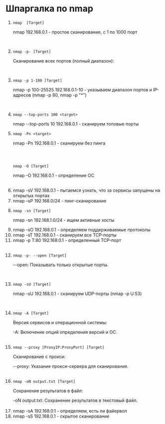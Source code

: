# Шпаргалка по nmap

<ol>
  <li>
  
```
nmap  [Target]

```
    
   nmap 192.168.0.1 - простое сканирование, с 1 по 1000 порт   
    </li>
       <br/>
<li>
  
```
nmap -p- [Target]

```

 Сканирование всех портов (полный диапазон):
 </li>
 <br/>
 <li>

   ```
nmap -p 1-100 [Target]

```
nmap -p 100-25525 192.168.0.1-10 - указываем диапазон портов и IP-адресов (nmap -p 80, nmap -p "*")
</li>
<br/>
<li>
  
  ```
nmap --top-ports 100 <target>

```
nmap --top-ports 10 192.168.0.1 - сканируем топовые порты</li>
<li>
  
  ```
nmap -Pn <target>

```
nmap -Pn 192.168.0.1 - сканируем без пинга
</li>
<br
<li>
  
  ```

nmap -O [Target]

```
nmap -O 192.168.0.1 - определение ОС
</li>
<br/>
<li>nmap -sV 192.168.0.1 - пытаемся узнать, что за сервисы запущены на открытых портах</li>
<li>nmap –sP 192.168.0/24 - пинг-сканирование</li>
<li>
  
  ```
nmap -sn [Target]

```
nmap -sn 192.168.1.0/24 - ищем активные хосты</li>
<li>nmap -sO 192.168.0.1 - определяем поддерживаемые протоколы</li>

<li>nmap -sT 192.168.0.1 - сканируем все TCP-порты</li>
<li>nmap -p T:80 192.168.0.1 - определенный TCP-порт</li>
<br>
<li>
  
  ```
  nmap -p- --open [Target]

  ```
--open: Показывать только открытые порты.
</li>
<br>
<li>
  
  ```
nmap -sU [Target]

```
nmap -sU 192.168.0.1 - сканируем UDP-порты (nmap -p U:53)</li>
<br>
<li>

  ```
nmap -A [Target]

```
<p>Версия сервисов и операционной системы: </p>
-A: Включение опций определения версий и ОС.
<br/>
</li>
<br/>
<li>

  ```
nmap --proxy [ProxyIP:ProxyPort] [Target]

```
<p>Сканирование с прокси:</p>
--proxy: Указание прокси-сервера для сканирования.
<br/>
</li>
<br/>
<li>

  ```
nmap -oN output.txt [Target]

```
<p>Сохранение результатов в файл:</p>
-oN output.txt: Сохранение результатов в текстовый файл.

</li>
<br>
<li>nmap -sA 192.168.0.1 - определяем, есть ли файервол</li>

<li>nmap -sS 192.168.0.1 - скрытое сканирование</li>
</ol> 
